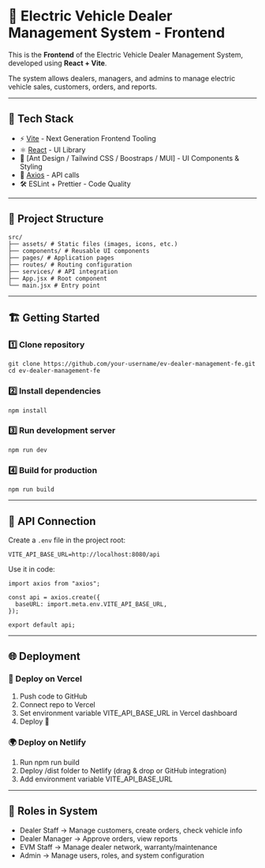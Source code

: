 # 🚗 Electric Vehicle Dealer Management System - Frontend

This is the **Frontend** of the Electric Vehicle Dealer Management System,  
developed using **React + Vite**.  

The system allows dealers, managers, and admins to manage electric vehicle sales, customers, orders, and reports.

---

## 🚀 Tech Stack

- ⚡ [Vite](https://vitejs.dev/) - Next Generation Frontend Tooling
- ⚛️ [React](https://react.dev/) - UI Library
- 🎨 [Ant Design / Tailwind CSS / Boostraps / MUI] - UI Components & Styling
- 🔗 [Axios](https://axios-http.com/) - API calls
- 🛠️ ESLint + Prettier - Code Quality

---

## 📂 Project Structure
```
src/
├── assets/ # Static files (images, icons, etc.)
├── components/ # Reusable UI components
├── pages/ # Application pages
├── routes/ # Routing configuration
├── services/ # API integration
├── App.jsx # Root component
└── main.jsx # Entry point
```
---

## 🏗️ Getting Started

### 1️⃣ Clone repository
```
git clone https://github.com/your-username/ev-dealer-management-fe.git
cd ev-dealer-management-fe
```
### 2️⃣ Install dependencies
```
npm install
```
### 3️⃣ Run development server
```
npm run dev
```
### 4️⃣ Build for production
```
npm run build
```

---

## 🔌 API Connection

Create a `.env` file in the project root:
```
VITE_API_BASE_URL=http://localhost:8080/api
```

Use it in code:
```
import axios from "axios";

const api = axios.create({
  baseURL: import.meta.env.VITE_API_BASE_URL,
});

export default api;
```

---

## 🌐 Deployment

### 🚀 Deploy on Vercel

1. Push code to GitHub
2. Connect repo to Vercel
3. Set environment variable VITE_API_BASE_URL in Vercel dashboard
4. Deploy 🚀

### 🌍 Deploy on Netlify

1. Run npm run build
2. Deploy /dist folder to Netlify (drag & drop or GitHub integration)
3. Add environment variable VITE_API_BASE_URL

---

## 👤 Roles in System
- Dealer Staff → Manage customers, create orders, check vehicle info
- Dealer Manager → Approve orders, view reports
- EVM Staff → Manage dealer network, warranty/maintenance
- Admin → Manage users, roles, and system configuration


